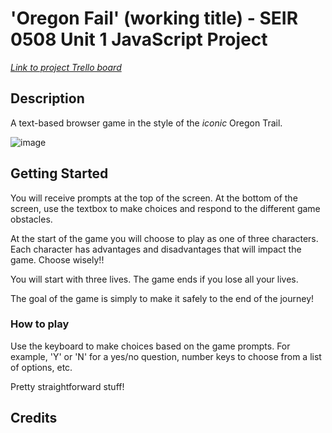 # 'Oregon Fail' (working title) - SEIR 0508 Unit 1 JavaScript Project

_[Link to project Trello board](https://trello.com/b/BA185fty/wip-oregon-fail)_

## Description

A text-based browser game in the style of the _iconic_ Oregon Trail.

![image](https://github.com/elliotvhill/u1_JS_project/assets/20728936/3b2ff6d9-cf47-4413-8e1f-c75a204140e7)

## Getting Started

You will receive prompts at the top of the screen. At the bottom of the screen, use the textbox to make choices and respond to the different game obstacles.

At the start of the game you will choose to play as one of three characters. Each character has advantages and disadvantages that will impact the game. Choose wisely!!

You will start with three lives. The game ends if you lose all your lives.

The goal of the game is simply to make it safely to the end of the journey!

### How to play

Use the keyboard to make choices based on the game prompts. For example, 'Y' or 'N' for a yes/no question, number keys to choose from a list of options, etc.

Pretty straightforward stuff!


## Credits

